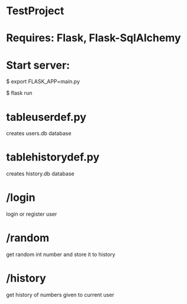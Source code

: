 # TestProject

# Requires: Flask, Flask-SqlAlchemy

# Start server:
$ export FLASK_APP=main.py

$ flask run

# tableuserdef.py
creates users.db database

# tablehistorydef.py
creates history.db database

# /login
login or register user

# /random
get random int number and store it to history

# /history
get history of numbers given to current user
